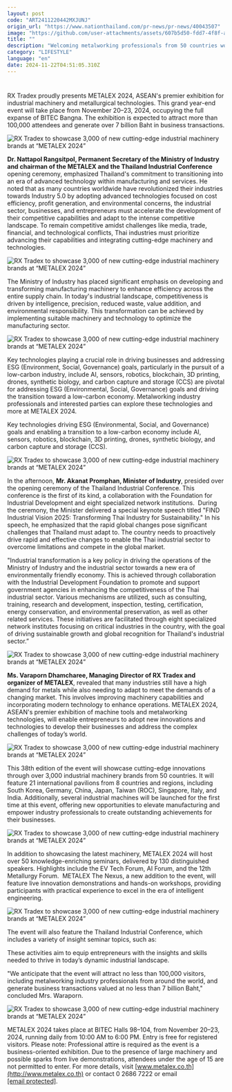 ```yaml
---
layout: post
code: "ART2411220442MXJUNJ"
origin_url: "https://www.nationthailand.com/pr-news/pr-news/40043507"
image: "https://github.com/user-attachments/assets/607b5d50-fdd7-4f8f-a36d-75549bf33659"
title: ""
description: "Welcoming metalworking professionals from 50 countries worldwide"
category: "LIFESTYLE"
language: "en"
date: 2024-11-22T04:51:05.310Z
---
```


# 









RX Tradex proudly presents METALEX 2024, ASEAN's premier exhibition for industrial machinery and metallurgical technologies. This grand year-end event will take place from November 20–23, 2024, occupying the full expanse of BITEC Bangna. The exhibition is expected to attract more than 100,000 attendees and generate over 7 billion Baht in business transactions.

  ![RX Tradex to showcase 3,000 of new cutting-edge industrial machinery brands at “METALEX 2024”](https://github.com/user-attachments/assets/99808e1a-3c22-4b7c-99e7-69832b463de1)

**Dr. Nattapol Rangsitpol, Permanent Secretary of the Ministry of Industry and chairman of the METALEX and the Thailand Industrial Conference** opening ceremony, emphasized Thailand's commitment to transitioning into an era of advanced technology within manufacturing and services. He noted that as many countries worldwide have revolutionized their industries towards Industry 5.0 by adopting advanced technologies focused on cost efficiency, profit generation, and environmental concerns, the industrial sector, businesses, and entrepreneurs must accelerate the development of their competitive capabilities and adapt to the intense competitive landscape. To remain competitive amidst challenges like media, trade, financial, and technological conflicts, Thai industries must prioritize advancing their capabilities and integrating cutting-edge machinery and technologies.

  ![RX Tradex to showcase 3,000 of new cutting-edge industrial machinery brands at “METALEX 2024”](https://github.com/user-attachments/assets/ed101d38-3d5e-4aea-b2c4-af43ec4d66f7)

The Ministry of Industry has placed significant emphasis on developing and transforming manufacturing machinery to enhance efficiency across the entire supply chain. In today's industrial landscape, competitiveness is driven by intelligence, precision, reduced waste, value addition, and environmental responsibility. This transformation can be achieved by implementing suitable machinery and technology to optimize the manufacturing sector.

  ![RX Tradex to showcase 3,000 of new cutting-edge industrial machinery brands at “METALEX 2024”](https://github.com/user-attachments/assets/06640acf-8655-4ccb-a523-b5f4e49a817a)

Key technologies playing a crucial role in driving businesses and addressing ESG (Environment, Social, Governance) goals, particularly in the pursuit of a low-carbon industry, include AI, sensors, robotics, blockchain, 3D printing, drones, synthetic biology, and carbon capture and storage (CCS) are pivotal for addressing ESG (Environmental, Social, Governance) goals and driving the transition toward a low-carbon economy. Metalworking industry professionals and interested parties can explore these technologies and more at METALEX 2024.

Key technologies driving ESG (Environmental, Social, and Governance) goals and enabling a transition to a low-carbon economy include AI, sensors, robotics, blockchain, 3D printing, drones, synthetic biology, and carbon capture and storage (CCS).

  ![RX Tradex to showcase 3,000 of new cutting-edge industrial machinery brands at “METALEX 2024”](https://github.com/user-attachments/assets/6d255df7-31e5-4ac1-98d1-ccc802696e39)

In the afternoon, **Mr. Akanat Promphan, Minister of Industry**, presided over the opening ceremony of the Thailand Industrial Conference. This conference is the first of its kind, a collaboration with the Foundation for Industrial Development and eight specialized network institutions.  During the ceremony, the Minister delivered a special keynote speech titled "FIND Industrial Vision 2025: Transforming Thai Industry for Sustainability." In his speech, he emphasized that the rapid global changes pose significant challenges that Thailand must adapt to. The country needs to proactively drive rapid and effective changes to enable the Thai industrial sector to overcome limitations and compete in the global market.

"Industrial transformation is a key policy in driving the operations of the Ministry of Industry and the industrial sector towards a new era of environmentally friendly economy. This is achieved through collaboration with the Industrial Development Foundation to promote and support government agencies in enhancing the competitiveness of the Thai industrial sector. Various mechanisms are utilized, such as consulting, training, research and development, inspection, testing, certification, energy conservation, and environmental preservation, as well as other related services. These initiatives are facilitated through eight specialized network institutes focusing on critical industries in the country, with the goal of driving sustainable growth and global recognition for Thailand's industrial sector.”

  ![RX Tradex to showcase 3,000 of new cutting-edge industrial machinery brands at “METALEX 2024”](https://media.nationthailand.com/uploads/images/contents/w1024/2024/11/dCkyJ3IRhM4yjdyVUqFX.webp?x-image-process=style/lg-webp)

**Ms. Varaporn Dhamcharee, Managing Director of RX Tradex and organizer of METALEX**, revealed that many industries still have a high demand for metals while also needing to adapt to meet the demands of a changing market. This involves improving machinery capabilities and incorporating modern technology to enhance operations. METALEX 2024, ASEAN's premier exhibition of machine tools and metalworking technologies, will enable entrepreneurs to adopt new innovations and technologies to develop their businesses and address the complex challenges of today’s world.

  ![RX Tradex to showcase 3,000 of new cutting-edge industrial machinery brands at “METALEX 2024”](https://github.com/user-attachments/assets/0d369530-4d55-4d36-a0d6-adf0fc31e15d)

This 38th edition of the event will showcase cutting-edge innovations through over 3,000 industrial machinery brands from 50 countries. It will feature 21 international pavilions from 8 countries and regions, including South Korea, Germany, China, Japan, Taiwan (ROC), Singapore, Italy, and India. Additionally, several industrial machines will be launched for the first time at this event, offering new opportunities to elevate manufacturing and empower industry professionals to create outstanding achievements for their businesses.

  ![RX Tradex to showcase 3,000 of new cutting-edge industrial machinery brands at “METALEX 2024”](https://github.com/user-attachments/assets/ba8aed13-27ac-4a2d-8d1d-2b1e4666b881)

In addition to showcasing the latest machinery, METALEX 2024 will host over 50 knowledge-enriching seminars, delivered by 130 distinguished speakers. Highlights include the EV Tech Forum, AI Forum, and the 12th Metallurgy Forum.  METALEX The Nexus, a new addition to the event, will feature live innovation demonstrations and hands-on workshops, providing participants with practical experience to excel in the era of intelligent engineering.

  ![RX Tradex to showcase 3,000 of new cutting-edge industrial machinery brands at “METALEX 2024”](https://github.com/user-attachments/assets/6ee06f93-4f94-459d-a990-a4355802d28b)

The event will also feature the Thailand Industrial Conference, which includes a variety of insight seminar topics, such as:

These activities aim to equip entrepreneurs with the insights and skills needed to thrive in today’s dynamic industrial landscape.

"We anticipate that the event will attract no less than 100,000 visitors, including metalworking industry professionals from around the world, and generate business transactions valued at no less than 7 billion Baht," concluded Mrs. Waraporn.

  ![RX Tradex to showcase 3,000 of new cutting-edge industrial machinery brands at “METALEX 2024”](https://github.com/user-attachments/assets/45101e3a-dee0-434e-a073-224f28babca1)

METALEX 2024 takes place at BITEC Halls 98–104, from November 20–23, 2024, running daily from 10:00 AM to 6:00 PM. Entry is free for registered visitors. Please note: Professional attire is required as the event is a business-oriented exhibition. Due to the presence of large machinery and possible sparks from live demonstrations, attendees under the age of 15 are not permitted to enter. For more details, visit [www.metalex.co.th](http://www.metalex.co.th) or contact 0 2686 7222 or email [\[email protected\]](/cdn-cgi/l/email-protection).